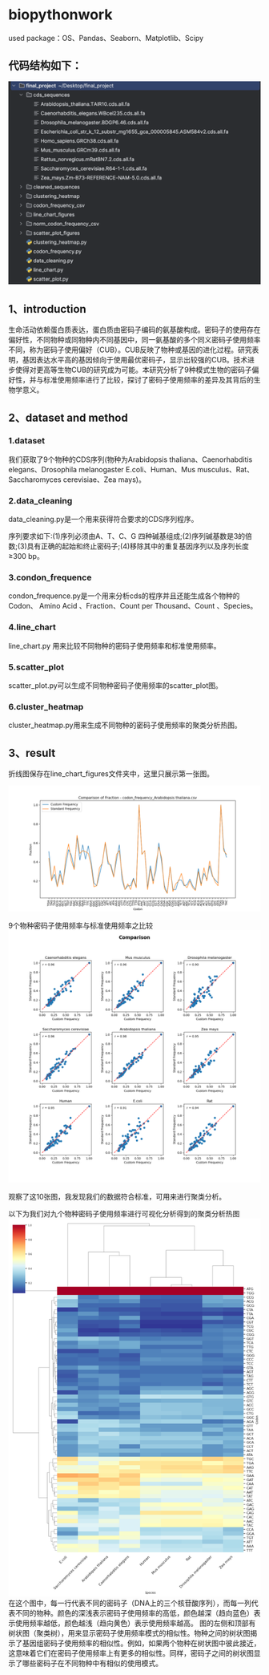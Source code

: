 # biopythonwork
used package：OS、Pandas、Seaborn、Matplotlib、Scipy

## 代码结构如下：

![code-stucture.png](https://github.com/twihere/biopythonwork/blob/main/pythonProject/code-structure.png)
## 1、introduction
生命活动依赖蛋白质表达，蛋白质由密码子编码的氨基酸构成。密码子的使用存在偏好性，不同物种或同物种内不同基因中，同一氨基酸的多个同义密码子使用频率不同，称为密码子使用偏好（CUB）。CUB反映了物种或基因的进化过程。研究表明，基因表达水平高的基因倾向于使用最优密码子，显示出较强的CUB。技术进步使得对更高等生物CUB的研究成为可能。本研究分析了9种模式生物的密码子偏好性，并与标准使用频率进行了比较，探讨了密码子使用频率的差异及其背后的生物学意义。
## 2、dataset and method

### 1.dataset

我们获取了9个物种的CDS序列(物种为Arabidopsis thaliana、Caenorhabditis elegans、Drosophila melanogaster
E.coli、Human、Mus musculus、Rat、Saccharomyces cerevisiae、Zea mays)。


### 2.data_cleaning

data_cleaning.py是一个用来获得符合要求的CDS序列程序。


序列要求如下:(1)序列必须由A、T、C、G 四种碱基组成;(2)序列碱基数是3的倍数;(3)具有正确的起始和终止密码子;(4)移除其中的重复基因序列以及序列长度≥300 bp。
### 3.condon_frequence

condon_frequence.py是一个用来分析cds的程序并且还能生成各个物种的Codon、	Amino Acid	、Fraction、Count per Thousand、Count	、Species。


### 4.line_chart

line_chart.py
用来比较不同物种的密码子使用频率和标准使用频率。


### 5.scatter_plot

scatter_plot.py可以生成不同物种密码子使用频率的scatter_plot图。


### 6.cluster_heatmap

cluster_heatmap.py用来生成不同物种的密码子使用频率的聚类分析热图。

## 3、result


折线图保存在line_chart_figures文件夹中，这里只展示第一张图。




![codon frequency Arabidopsis thaliana.png](https://github.com/twihere/biopythonwork/blob/main/pythonProject/line_chart_figures/codon%20frequency%20Arabidopsis%20thaliana.png)




9个物种密码子使用频率与标准使用频率之比较
![scatter_plot.png](https://github.com/twihere/biopythonwork/blob/main/pythonProject/scatter_plot_figures/scatter_plots.png)

观察了这10张图，我发现我们的数据符合标准，可用来进行聚类分析。


以下为我们对九个物种密码子使用频率进行可视化分析得到的聚类分析热图
![cluster_heatmap.png](https://github.com/twihere/biopythonwork/blob/main/pythonProject/clustering_heatmap/cluster_heatmap.png)
在这个图中，每一行代表不同的密码子（DNA上的三个核苷酸序列），而每一列代表不同的物种。颜色的深浅表示密码子使用频率的高低，颜色越深（趋向蓝色）表示使用频率越低，颜色越浅（趋向黄色）表示使用频率越高。
图的左侧和顶部有树状图（聚类树），用来显示密码子使用频率模式的相似性。物种之间的树状图揭示了基因组密码子使用频率的相似性。例如，如果两个物种在树状图中彼此接近，这意味着它们在密码子使用频率上有更多的相似性。同样，密码子之间的树状图显示了哪些密码子在不同物种中有相似的使用模式。


